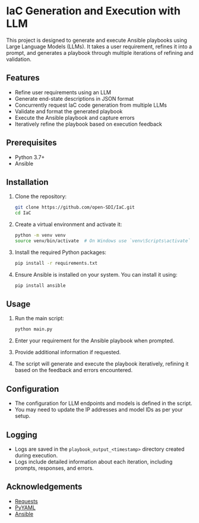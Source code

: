 # IaC Generation and Execution with LLM

This project is designed to generate and execute Ansible playbooks using Large Language Models (LLMs). It takes a user requirement, refines it into a prompt, and generates a playbook through multiple iterations of refining and validation.

## Features

- Refine user requirements using an LLM
- Generate end-state descriptions in JSON format
- Concurrently request IaC code generation from multiple LLMs
- Validate and format the generated playbook
- Execute the Ansible playbook and capture errors
- Iteratively refine the playbook based on execution feedback

## Prerequisites

- Python 3.7+
- Ansible

## Installation

1. Clone the repository:

    ```sh
    git clone https://github.com/open-SDI/IaC.git
    cd IaC
    ```

2. Create a virtual environment and activate it:

    ```sh
    python -m venv venv
    source venv/bin/activate  # On Windows use `venv\Scripts\activate`
    ```

3. Install the required Python packages:

    ```sh
    pip install -r requirements.txt
    ```

4. Ensure Ansible is installed on your system. You can install it using:

    ```sh
    pip install ansible
    ```

## Usage

1. Run the main script:

    ```sh
    python main.py
    ```

2. Enter your requirement for the Ansible playbook when prompted.

3. Provide additional information if requested.

4. The script will generate and execute the playbook iteratively, refining it based on the feedback and errors encountered.

## Configuration

- The configuration for LLM endpoints and models is defined in the script.
- You may need to update the IP addresses and model IDs as per your setup.

## Logging

- Logs are saved in the `playbook_output_<timestamp>` directory created during execution.
- Logs include detailed information about each iteration, including prompts, responses, and errors.

## Acknowledgements

- [Requests](https://docs.python-requests.org/)
- [PyYAML](https://pyyaml.org/)
- [Ansible](https://www.ansible.com/)


